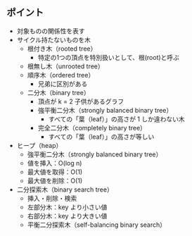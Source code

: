 ## ポイント

- 対象ものの関係性を表す
- サイクル持たないものを木
  - 根付き木（rooted tree）
    - 特定の1つの頂点を特別扱いとして、根(root)と呼ぶ
  - 根無し木（unrooted tree）
  - 順序木（ordered tree）
    - 兄弟に区別がある
  - 二分木（binary tree）
    - 頂点が k = 2 子供があるグラフ
    - 強平衡二分木（strongly balanced binary tree）
      - すべての「葉（leaf）」の高さが 1 しか違わない木
    - 完全二分木（completely binary tree）
      - すべての「葉（leaf）」の高さが等しい
- ヒープ（heap）
  - 強平衡二分木（strongly balanced binary tree）
  - 値を挿入：O(log n)
  - 最大値を取得：O(1)
  - 最大値を削除：O(1)
- 二分探索木（binary search tree）
  - 挿入・削除・検索
  - 左部分木：key より小さい値
  - 右部分木：key より大きい値
  - 平衡二分探索木（self-balancing binary search）
